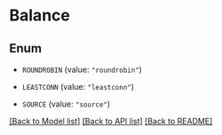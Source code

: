 # Balance

## Enum


* `ROUNDROBIN` (value: `"roundrobin"`)

* `LEASTCONN` (value: `"leastconn"`)

* `SOURCE` (value: `"source"`)


[[Back to Model list]](../README.md#documentation-for-models) [[Back to API list]](../README.md#documentation-for-api-endpoints) [[Back to README]](../README.md)


